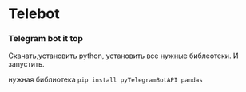 # Telebot
### Telegram bot it top


Скачать,установить python, установить все нужные библеотеки.
И запустить.

нужная библиотека
`pip install pyTelegramBotAPI pandas`
